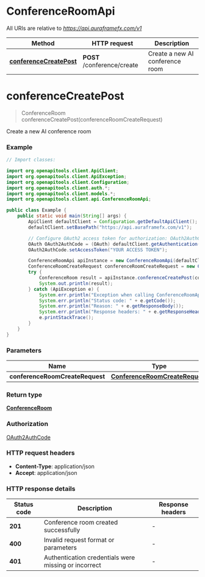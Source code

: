 # ConferenceRoomApi

All URIs are relative to *https://api.auraframefx.com/v1*

| Method                                                                | HTTP request                | Description                     |
|-----------------------------------------------------------------------|-----------------------------|---------------------------------|
| [**conferenceCreatePost**](ConferenceRoomApi.md#conferenceCreatePost) | **POST** /conference/create | Create a new AI conference room |

<a id="conferenceCreatePost"></a>

# **conferenceCreatePost**

> ConferenceRoom conferenceCreatePost(conferenceRoomCreateRequest)

Create a new AI conference room

### Example

```java
// Import classes:

import org.openapitools.client.ApiClient;
import org.openapitools.client.ApiException;
import org.openapitools.client.Configuration;
import org.openapitools.client.auth.*;
import org.openapitools.client.models.*;
import org.openapitools.client.api.ConferenceRoomApi;

public class Example {
    public static void main(String[] args) {
        ApiClient defaultClient = Configuration.getDefaultApiClient();
        defaultClient.setBasePath("https://api.auraframefx.com/v1");

        // Configure OAuth2 access token for authorization: OAuth2AuthCode
        OAuth OAuth2AuthCode = (OAuth) defaultClient.getAuthentication("OAuth2AuthCode");
        OAuth2AuthCode.setAccessToken("YOUR ACCESS TOKEN");

        ConferenceRoomApi apiInstance = new ConferenceRoomApi(defaultClient);
        ConferenceRoomCreateRequest conferenceRoomCreateRequest = new ConferenceRoomCreateRequest(); // ConferenceRoomCreateRequest | 
        try {
            ConferenceRoom result = apiInstance.conferenceCreatePost(conferenceRoomCreateRequest);
            System.out.println(result);
        } catch (ApiException e) {
            System.err.println("Exception when calling ConferenceRoomApi#conferenceCreatePost");
            System.err.println("Status code: " + e.getCode());
            System.err.println("Reason: " + e.getResponseBody());
            System.err.println("Response headers: " + e.getResponseHeaders());
            e.printStackTrace();
        }
    }
}
```

### Parameters

| Name                            | Type                                                              | Description | Notes |
|---------------------------------|-------------------------------------------------------------------|-------------|-------|
| **conferenceRoomCreateRequest** | [**ConferenceRoomCreateRequest**](ConferenceRoomCreateRequest.md) |             |       |

### Return type

[**ConferenceRoom**](ConferenceRoom.md)

### Authorization

[OAuth2AuthCode](../README.md#OAuth2AuthCode)

### HTTP request headers

- **Content-Type**: application/json
- **Accept**: application/json

### HTTP response details

| Status code | Description                                          | Response headers |
|-------------|------------------------------------------------------|------------------|
| **201**     | Conference room created successfully                 | -                |
| **400**     | Invalid request format or parameters                 | -                |
| **401**     | Authentication credentials were missing or incorrect | -                |

